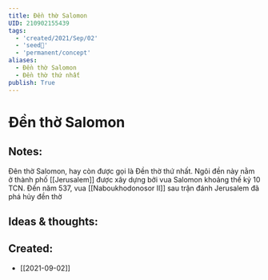 ```yaml
---
title: Đền thờ Salomon
UID: 210902155439
tags:
  - 'created/2021/Sep/02'
  - 'seed🥜'
  - 'permanent/concept'
aliases:
  - Đền thờ Salomon
  - Đền thờ thứ nhất
publish: True
---
```

# Đền thờ Salomon

## Notes:
Đên thờ Salomon, hay còn được gọi là Đền thờ thứ nhất. Ngôi đền này nằm ở thành phố [[Jerusalem]] được xây dựng bởi vua Salomon khoảng thế kỷ 10 TCN. Đến năm 537, vua [[Naboukhodonosor II]] sau trận đánh Jerusalem đã phá hủy đền thờ

## Ideas & thoughts:
## Created:
- [[2021-09-02]]
